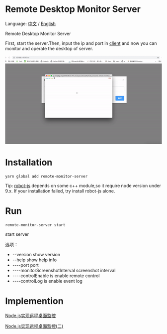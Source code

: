 # Remote Desktop Monitor Server

Language: [中文](README_zh.md) / [English](README.md)

Remote Desktop Monitor Server

First, start the server.Then, input the ip and port in [client](https://github.com/lingxiaoguang/remote-monitor-client)
and now you can monitor and operate the desktop of server.

![remote-monitor](./remote-monitor.gif)

# Installation

```
yarn global add remote-monitor-server

```

Tip:
[robot-js](https://github.com/robot/robot-js) depends on some c++ module,so it require node version under 9.x.
If your installation failed, try install robot-js alone.

# Run

```
remote-monitor-server start 
```
start server

选项：
 - --version                      show version                         
 - --help                         show help info
 - ----port                       port
 - ----monitorScreenshotInterval  screenshot interval
 - ----controlEnable              is enable remote control
 - ----controlLog                 is enable event log

# Implemention

[Node.js实现远程桌面监控](https://juejin.im/post/5d18d4c36fb9a07ecb0bbe7b)

[Node.js实现远程桌面监控(二)](https://juejin.im/post/5d1c404e51882579c97ccfbc)
